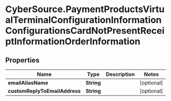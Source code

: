 # CyberSource.PaymentProductsVirtualTerminalConfigurationInformationConfigurationsCardNotPresentReceiptInformationOrderInformation

## Properties
Name | Type | Description | Notes
------------ | ------------- | ------------- | -------------
**emailAliasName** | **String** |  | [optional] 
**customReplyToEmailAddress** | **String** |  | [optional] 


